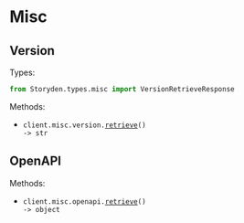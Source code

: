 # Misc

## Version

Types:

```python
from Storyden.types.misc import VersionRetrieveResponse
```

Methods:

- <code title="get /version">client.misc.version.<a href="./src/Storyden/resources/misc/version.py">retrieve</a>() -> str</code>

## OpenAPI

Methods:

- <code title="get /openapi.json">client.misc.openapi.<a href="./src/Storyden/resources/misc/openapi.py">retrieve</a>() -> object</code>
